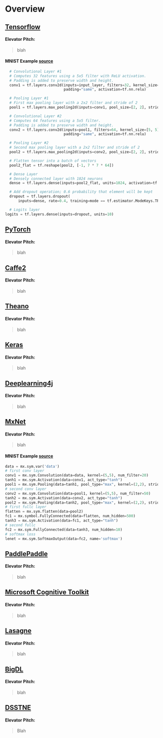 # Overview

## [Tensorflow](https://www.tensorflow.org/)
#### Elevator Pitch:
> blah
#### MNIST Example [source](https://www.tensorflow.org/tutorials/layers)
```python
  # Convolutional Layer #1
  # Computes 32 features using a 5x5 filter with ReLU activation.
  # Padding is added to preserve width and height.
  conv1 = tf.layers.conv2d(inputs=input_layer, filters=32, kernel_size=[5, 5],
                           padding="same", activation=tf.nn.relu)

  # Pooling Layer #1
  # First max pooling layer with a 2x2 filter and stride of 2
  pool1 = tf.layers.max_pooling2d(inputs=conv1, pool_size=[2, 2], strides=2)

  # Convolutional Layer #2
  # Computes 64 features using a 5x5 filter.
  # Padding is added to preserve width and height.
  conv2 = tf.layers.conv2d(inputs=pool1, filters=64, kernel_size=[5, 5],
                           padding="same", activation=tf.nn.relu)

  # Pooling Layer #2
  # Second max pooling layer with a 2x2 filter and stride of 2
  pool2 = tf.layers.max_pooling2d(inputs=conv2, pool_size=[2, 2], strides=2)

  # Flatten tensor into a batch of vectors
  pool2_flat = tf.reshape(pool2, [-1, 7 * 7 * 64])

  # Dense Layer
  # Densely connected layer with 1024 neurons
  dense = tf.layers.dense(inputs=pool2_flat, units=1024, activation=tf.nn.relu)

  # Add dropout operation; 0.6 probability that element will be kept
  dropout = tf.layers.dropout(
      inputs=dense, rate=0.4, training=mode == tf.estimator.ModeKeys.TRAIN)

  # Logits layer
logits = tf.layers.dense(inputs=dropout, units=10)
```

## [PyTorch](http://pytorch.org/)
#### Elevator Pitch:
> blah

## [Caffe2](https://caffe2.ai/)
#### Elevator Pitch:
> blah

## [Theano](http://deeplearning.net/software/theano/)
#### Elevator Pitch:
> blah

## [Keras](https://keras.io/)
#### Elevator Pitch:
> blah

## [Deeplearning4j](https://deeplearning4j.org/)
#### Elevator Pitch:
> blah

## [MxNet](http://mxnet.io/)
#### Elevator Pitch:
> blah
#### MNIST Example [source](https://mxnet.incubator.apache.org/tutorials/python/mnist.html)
```python
data = mx.sym.var('data')
# first conv layer
conv1 = mx.sym.Convolution(data=data, kernel=(5,5), num_filter=20)
tanh1 = mx.sym.Activation(data=conv1, act_type="tanh")
pool1 = mx.sym.Pooling(data=tanh1, pool_type="max", kernel=(2,2), stride=(2,2))
# second conv layer
conv2 = mx.sym.Convolution(data=pool1, kernel=(5,5), num_filter=50)
tanh2 = mx.sym.Activation(data=conv2, act_type="tanh")
pool2 = mx.sym.Pooling(data=tanh2, pool_type="max", kernel=(2,2), stride=(2,2))
# first fullc layer
flatten = mx.sym.flatten(data=pool2)
fc1 = mx.symbol.FullyConnected(data=flatten, num_hidden=500)
tanh3 = mx.sym.Activation(data=fc1, act_type="tanh")
# second fullc
fc2 = mx.sym.FullyConnected(data=tanh3, num_hidden=10)
# softmax loss
lenet = mx.sym.SoftmaxOutput(data=fc2, name='softmax')

```

## [PaddlePaddle](http://www.paddlepaddle.org/)
#### Elevator Pitch:
> blah

## [Microsoft Cognitive Toolkit](https://www.microsoft.com/en-us/cognitive-toolkit/)
#### Elevator Pitch:
> blah

## [Lasagne](https://lasagne.readthedocs.io/en/latest/)
#### Elevator Pitch:
> blah

## [BigDL](https://bigdl-project.github.io/master/)
#### Elevator Pitch:
> blah

## [DSSTNE](https://github.com/amzn/amazon-dsstne)
#### Elevator Pitch:
> Blah